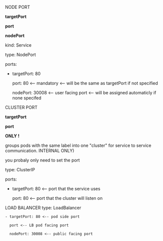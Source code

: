 NODE PORT

**targetPort**

**port**

**nodePort**

kind: Service

type: NodePort

ports:

 - targetPort: 80

   port: 80 <-- mandatory <-- will be the same as targetPort if not specified

   nodePort: 30008 <-- user facing port <-- will be assigned automaticly if none specifed



CLUSTER PORT

**targetPort**

**port**

**ONLY !**

groups pods with the same label into one "cluster" for service to service communication. INTERNAL ONLY)

you probaly only need to set the port 

   type: ClusterIP

   ports:

   - targetPort: 80 <-- port that the service uses

     port: 80 <-- port that the cluster will listen on


LOAD BALANCER
    type: LoadBalancer

    - targetPort: 80 <-- pod side port
      
      port <-- LB pod facing port
      
      nodePort: 30008 <-- public facing port

